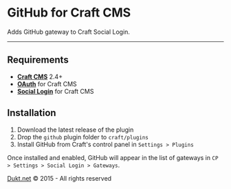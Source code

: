 # GitHub for Craft CMS

Adds GitHub gateway to Craft Social Login.

-------------------------------------------

## Requirements

- **[Craft CMS](https://http://buildwithcraft.com/)** 2.4+
- **[OAuth](https://dukt.net/craft/oauth)** for Craft CMS
- **[Social Login](https://dukt.net/craft/social)** for Craft CMS

## Installation

1. Download the latest release of the plugin
2. Drop the `github` plugin folder to `craft/plugins`
3. Install GitHub from Craft's control panel in `Settings > Plugins`

Once installed and enabled, GitHub will appear in the list of gateways in `CP > Settings > Social Login > Gateways`.

[Dukt.net](https://dukt.net/) © 2015 - All rights reserved